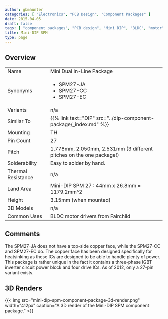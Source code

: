 ```yaml
---
author: gbmhunter
categories: [ "Electronics", "PCB Design", "Component Packages" ]
date: 2015-04-05
draft: false
tags: [ "component packages", "PCB design", "Mini DIP", "BLDC", "motor", "dual in-line package" ]
title: Mini-DIP SPM
type: page
---
```


## Overview

<table>
<tbody>
<tr>
<td >Name</td>
<td >Mini Dual In-Line Package
</td>
</tr>
<tr >
<td >Synonyms</td>
<td>
  <ul>
    <li>SPM27-JA</li>
    <li>SPM27-CC</li>
    <li>SPM27-EC</li>
  </ul>
</td>
</tr>
<tr >
<td >Variants</td>
<td >n/a</td>
</tr>
<tr>
  <td>Similar To</td>
  <td>{{% link text="DIP" src="../dip-component-package/_index.md" %}}</td>
</tr>
<tr>
<td>Mounting</td>
<td>TH</td>
</tr>
<tr>
<td>Pin Count</td>
<td>27</td>
</tr>
<tr>
<td>Pitch</td>
<td >1.778mm, 2.050mm, 2.531mm (3 different pitches on the one package!)</td>
</tr>
<tr >
<td >Solderability</td>
<td >Easy to solder by hand.</td>
</tr>
<tr >
<td >Thermal Resistance</td>
<td >n/a</td>
</tr>
<tr >
<td >Land Area</td>
<td >Mini-DIP SPM 27 : 44mm x 26.8mm = 1179.2mm^2</td>
</tr>
<tr >
<td >Height</td>
<td >3.15mm (when mounted)</td>
</tr>
<tr >
<td >3D Models</td>
<td >n/a</td>
</tr>
<tr>
<td >Common Uses</td>
<td>BLDC motor drivers from Fairchild</td>
</tr>
</tbody>
</table>

## Comments

The SPM27-JA does not have a top-side copper face, while the SPM27-CC and SPM27-EC do. The copper face has been designed specifically for heatsinking as these ICs are designed to be able to handle plenty of power. This package is rather unique in the fact it contains a three-phase IGBT inverter circuit power block and four drive ICs. As of 2012, only a 27-pin variant exists.

## 3D Renders

{{< img src="mini-dip-spm-component-package-3d-render.png" width="412px" caption="A 3D render of the Mini-DIP SPM component package."  >}}